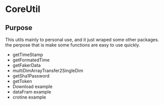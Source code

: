 # CoreUtil
## Purpose 
This utils mainly to personal use, and it just wraped some other packages. the perpose that is make some functions are easy to use quickly.
- getTimeStamp
- getFormatedTime
- getFakerData
- multiDimArrayTransfer2SingleDim
- getSha1Password
- getToken
- Download example
- dataFram example
- crotine example

